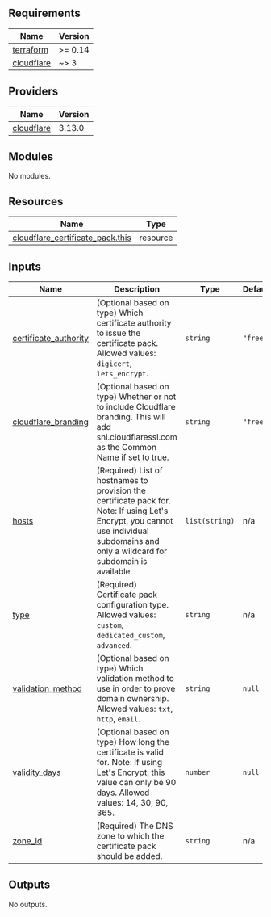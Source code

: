 <!-- BEGIN_TF_DOCS -->
## Requirements

| Name | Version |
|------|---------|
| <a name="requirement_terraform"></a> [terraform](#requirement\_terraform) | >= 0.14 |
| <a name="requirement_cloudflare"></a> [cloudflare](#requirement\_cloudflare) | ~> 3 |

## Providers

| Name | Version |
|------|---------|
| <a name="provider_cloudflare"></a> [cloudflare](#provider\_cloudflare) | 3.13.0 |

## Modules

No modules.

## Resources

| Name | Type |
|------|------|
| [cloudflare_certificate_pack.this](https://registry.terraform.io/providers/cloudflare/cloudflare/latest/docs/resources/certificate_pack) | resource |

## Inputs

| Name | Description | Type | Default | Required |
|------|-------------|------|---------|:--------:|
| <a name="input_certificate_authority"></a> [certificate\_authority](#input\_certificate\_authority) | (Optional based on type) Which certificate authority to issue the certificate pack. Allowed values: `digicert`, `lets_encrypt`. | `string` | `"free"` | no |
| <a name="input_cloudflare_branding"></a> [cloudflare\_branding](#input\_cloudflare\_branding) | (Optional based on type) Whether or not to include Cloudflare branding. This will add sni.cloudflaressl.com as the Common Name if set to true. | `string` | `"free"` | no |
| <a name="input_hosts"></a> [hosts](#input\_hosts) | (Required) List of hostnames to provision the certificate pack for. Note: If using Let's Encrypt, you cannot use individual subdomains and only a wildcard for subdomain is available. | `list(string)` | n/a | yes |
| <a name="input_type"></a> [type](#input\_type) | (Required) Certificate pack configuration type. Allowed values: `custom`, `dedicated_custom`, `advanced`. | `string` | n/a | yes |
| <a name="input_validation_method"></a> [validation\_method](#input\_validation\_method) | (Optional based on type) Which validation method to use in order to prove domain ownership. Allowed values: `txt`, `http`, `email`. | `string` | `null` | no |
| <a name="input_validity_days"></a> [validity\_days](#input\_validity\_days) | (Optional based on type) How long the certificate is valid for. Note: If using Let's Encrypt, this value can only be 90 days. Allowed values: 14, 30, 90, 365. | `number` | `null` | no |
| <a name="input_zone_id"></a> [zone\_id](#input\_zone\_id) | (Required) The DNS zone to which the certificate pack should be added. | `string` | n/a | yes |

## Outputs

No outputs.
<!-- END_TF_DOCS -->